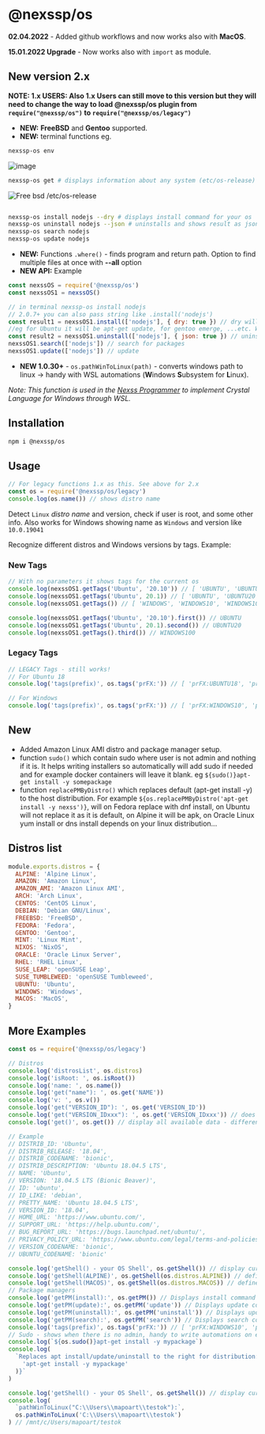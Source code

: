 # @nexssp/os

**02.04.2022** - Added github workflows and now works also with **MacOS**.

**15.01.2022 Upgrade** - Now works also with `import` as module.

## New version 2.x

**NOTE: 1.x USERS: Also 1.x Users can still move to this version but they will need to change the way to load @nexssp/os plugin from `require("@nexssp/os")` to `require("@nexssp/os/legacy")`**

- **NEW:** **FreeBSD** and **Gentoo** supported.
- **NEW:** terminal functions eg.

```sh
nexssp-os env
```

![image](https://user-images.githubusercontent.com/53263666/119475561-8e273e00-bd4d-11eb-9b71-cdfaa62ed84e.png)

```sh
nexssp-os get # displays information about any system (etc/os-release)
```

![Free bsd /etc/os-release](https://user-images.githubusercontent.com/53263666/119468786-10f8ca80-bd47-11eb-8c10-ea71971a3cf2.png)

```sh

nexssp-os install nodejs --dry # displays install command for your os
nexssp-os uninstall nodejs --json # uninstalls and shows result as json data
nexssp-os search nodejs
nexssp-os update nodejs
```

- **NEW:** Functions `.where()` - finds program and return path. Option to find multiple files at once with **--all** option
- **NEW API:**
  Example

```js
const nexssOS = require('@nexssp/os')
const nexssOS1 = nexssOS()

// in terminal nexssp-os install nodejs
// 2.0.7+ you can also pass string like .install('nodejs')
const result1 = nexssOS1.install(['nodejs'], { dry: true }) // dry will return  the install command for the OS the command is run
//eg for Ubuntu it will be apt-get update, for gentoo emerge, ...etc. Without dry it will execute the command displayed with dry.
const result2 = nexssOS1.uninstall(['nodejs'], { json: true }) // uninstall package - json will return json data
nexssOS1.search(['nodejs']) // search for packages
nexssOS1.update(['nodejs']) // update
```

- **NEW 1.0.30+** - `os.pathWinToLinux(path)` - converts windows path to linux -> handy with WSL automations (**W**indows **S**ubsystem for **L**inux).

_Note: This function is used in the [Nexss Programmer](https://github.com/nexssp/cli) to implement Crystal Language for Windows through WSL._

## Installation

```sh
npm i @nexssp/os
```

## Usage

```js
// For legacy functions 1.x as this. See above for 2.x
const os = require('@nexssp/os/legacy')
console.log(os.name()) // shows distro name
```

Detect `Linux` _distro name_ and version, check if user is root, and some other info. Also works for Windows showing name as `Windows` and version like `10.0.19041`

Recognize different distros and Windows versions by tags.
Example:

### New Tags

```js
// With no parameters it shows tags for the current os
console.log(nexssOS1.getTags('Ubuntu', '20.10')) // [ 'UBUNTU', 'UBUNTU20', 'UBUNTU2010' ]
console.log(nexssOS1.getTags('Ubuntu', 20.1)) // [ 'UBUNTU', 'UBUNTU20', 'UBUNTU201' ]
console.log(nexssOS1.getTags()) // [ 'WINDOWS', 'WINDOWS10', 'WINDOWS100' ] current OS tags

console.log(nexssOS1.getTags('Ubuntu', '20.10').first()) // UBUNTU
console.log(nexssOS1.getTags('Ubuntu', 20.1).second()) // UBUNTU20
console.log(nexssOS1.getTags().third()) // WINDOWS100
```

### Legacy Tags

```js
// LEGACY Tags - still works!
// For Ubuntu 18
console.log('tags(prefix)', os.tags('prFX:')) // [ 'prFX:UBUNTU18', 'prFX:UBUNTU' ]

// For Windows
console.log('tags(prefix)', os.tags('prFX:')) // [ 'prFX:WINDOWS10', 'prFX:WINDOWS' ]
```

## New

- Added Amazon Linux AMI distro and package manager setup.
- function `sudo()` which contain sudo where user is not admin and nothing if it is. It helps writing installers so automatically will add sudo if needed and for example docker containers will leave it blank. eg `${sudo()}apt-get install -y somepackage`
- function `replacePMByDistro()` which replaces default (apt-get install -y) to the host distribution. For example `${os.replacePMByDistro('apt-get install -y nexss')}`, will on Fedora replace with dnf install, on Ubuntu will not replace it as it is default, on Alpine it will be apk, on Oracle Linux yum install or dns install depends on your linux distribution...

## Distros list

```js
module.exports.distros = {
  ALPINE: 'Alpine Linux',
  AMAZON: 'Amazon Linux',
  AMAZON_AMI: 'Amazon Linux AMI',
  ARCH: 'Arch Linux',
  CENTOS: 'CentOS Linux',
  DEBIAN: 'Debian GNU/Linux',
  FREEBSD: 'FreeBSD',
  FEDORA: 'Fedora',
  GENTOO: 'Gentoo',
  MINT: 'Linux Mint',
  NIXOS: 'NixOS',
  ORACLE: 'Oracle Linux Server',
  RHEL: 'RHEL Linux',
  SUSE_LEAP: 'openSUSE Leap',
  SUSE_TUMBLEWEED: 'openSUSE Tumbleweed',
  UBUNTU: 'Ubuntu',
  WINDOWS: 'Windows',
  MACOS: 'MacOS',
}
```

## More Examples

```js
const os = require('@nexssp/os/legacy')

// Distros
console.log('distrosList', os.distros)
console.log('isRoot: ', os.isRoot())
console.log('name: ', os.name())
console.log('get("name"): ', os.get('NAME'))
console.log('v: ', os.v())
console.log('get("VERSION_ID"): ', os.get('VERSION_ID'))
console.log('get("VERSION_IDxxx"): ', os.get('VERSION_IDxxx')) // does not exist so nothing is return
console.log('get()', os.get()) // display all available data - different for each distros

// Example
// DISTRIB_ID: 'Ubuntu',
// DISTRIB_RELEASE: '18.04',
// DISTRIB_CODENAME: 'bionic',
// DISTRIB_DESCRIPTION: 'Ubuntu 18.04.5 LTS',
// NAME: 'Ubuntu',
// VERSION: '18.04.5 LTS (Bionic Beaver)',
// ID: 'ubuntu',
// ID_LIKE: 'debian',
// PRETTY_NAME: 'Ubuntu 18.04.5 LTS',
// VERSION_ID: '18.04',
// HOME_URL: 'https://www.ubuntu.com/',
// SUPPORT_URL: 'https://help.ubuntu.com/',
// BUG_REPORT_URL: 'https://bugs.launchpad.net/ubuntu/',
// PRIVACY_POLICY_URL: 'https://www.ubuntu.com/legal/terms-and-policies/privacy-policy',
// VERSION_CODENAME: 'bionic',
// UBUNTU_CODENAME: 'bionic'

console.log('getShell() - your OS Shell', os.getShell()) // display current OS
console.log('getShell(ALPINE)', os.getShell(os.distros.ALPINE)) // defined OS Shell
console.log('getShell(MACOS)', os.getShell(os.distros.MACOS)) // defined OS Shell
// Package managers
console.log('getPM(install):', os.getPM()) // Displays install command
console.log('getPM(update):', os.getPM('update')) // Displays update command
console.log('getPM(uninstall):', os.getPM('uninstall')) // Displays update command
console.log('getPM(search):', os.getPM('search')) // Displays search command
console.log('tags(prefix)', os.tags('prFX:')) // [ 'prFX:WINDOWS10', 'prFX:WINDOWS' ]
// Sudo - shows when there is no admin, handy to write automations on eg. docker containers
console.log(`${os.sudo()}apt-get install -y mypackage`)
console.log(
  `Replaces apt install/update/uninstall to the right for distribution: ${os.replacePMByDistro(
    'apt-get install -y mypackage'
  )}`
)

console.log('getShell() - your OS Shell', os.getShell()) // display current OS eg /bin/bash
console.log(
  `pathWinToLinux("C:\\Users\\mapoart\\testok"):`,
  os.pathWinToLinux('C:\\Users\\mapoart\\testok')
) // /mnt/c/Users/mapoart/testok
```
